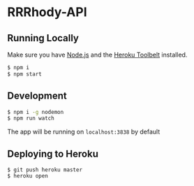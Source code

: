 # RRRhody-API

## Running Locally

Make sure you have [Node.js](http://nodejs.org/) and the [Heroku Toolbelt](https://toolbelt.heroku.com/) installed.

```sh
$ npm i
$ npm start
```

## Development

```sh
$ npm i -g nodemon
$ npm run watch
```

The app will be running on `localhost:3838` by default

## Deploying to Heroku

```
$ git push heroku master
$ heroku open
```
